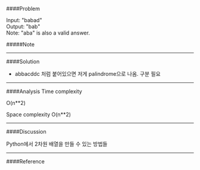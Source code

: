 ####Problem

Input: "babad"  
Output: "bab"  
Note: "aba" is also a valid answer.



#####Note

- - -
####Solution
- abbacddc  처럼 붙어있으면 저게 palindrome으로 나옴. 구분 필요  




- - - 
####Analysis
Time complexity

O(n**2)

Space complexity
O(n**2)

- - -
####Discussion

Python에서 2차원 배열을 만들 수 있는 방법들 

- - -
####Reference